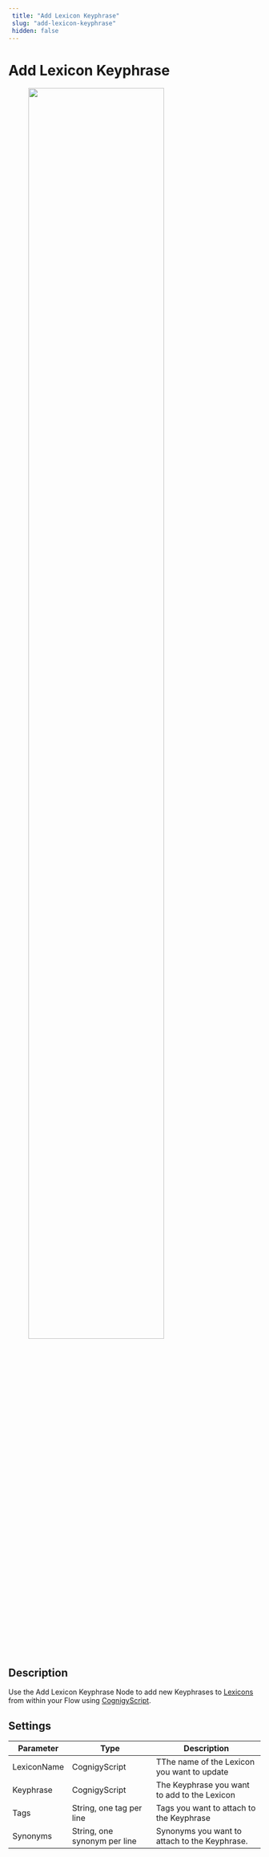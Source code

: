 ```yaml
---
 title: "Add Lexicon Keyphrase" 
 slug: "add-lexicon-keyphrase" 
 hidden: false 
---
```

# Add Lexicon Keyphrase

<figure>
  <img class="image-center" src="{{config.site_url}}ai/nodes/images/nlu/add-lexicon-keyphrase.png" width="80%" />
</figure>

## Description
<div class="divider"></div>

Use the Add Lexicon Keyphrase Node to add new Keyphrases to [Lexicons](../../resources/build/lexicons.md)  from within your Flow using [CognigyScript](../../tools/cognigy-script.md).

## Settings

| Parameter   | Type                         | Description                                   |
|-------------|------------------------------|-----------------------------------------------|
| LexiconName | CognigyScript                | TThe name of the Lexicon you want to update   |
| Keyphrase   | CognigyScript                | The Keyphrase you want to add to the Lexicon  |
| Tags        | String, one tag per line     | Tags you want to attach to the Keyphrase      |
| Synonyms    | String, one synonym per line | Synonyms you want to attach to the Keyphrase. |
